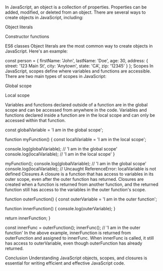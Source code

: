 In JavaScript, an object is a collection of properties. Properties can be added, modified, or deleted from an object. There are several ways to create objects in JavaScript, including:

Object literals

Constructor functions

ES6 classes Object literals are the most common way to create objects in JavaScript. Here's an example:

const person = {
  firstName: 'John',
  lastName: 'Doe',
  age: 30,
  address: {
    street: '123 Main St',
    city: 'Anytown',
    state: 'CA',
    zip: '12345'
  }
};
Scopes
In JavaScript, scopes define where variables and functions are accessible. There are two main types of scopes in JavaScript:

Global scope

Local scope

Variables and functions declared outside of a function are in the global scope and can be accessed from anywhere in the code. Variables and functions declared inside a function are in the local scope and can only be accessed within that function.

const globalVariable = 'I am in the global scope';

function myFunction() {
  const localVariable = 'I am in the local scope';

  console.log(globalVariable); // 'I am in the global scope'
  console.log(localVariable); // 'I am in the local scope'
}

myFunction();
console.log(globalVariable); // 'I am in the global scope'
console.log(localVariable); // Uncaught ReferenceError: localVariable is not defined
Closures
A closure is a function that has access to variables in its outer scope, even after the outer function has returned. Closures are created when a function is returned from another function, and the returned function still has access to the variables in the outer function's scope.

function outerFunction() {
  const outerVariable = 'I am in the outer function';

  function innerFunction() {
    console.log(outerVariable);
  }

  return innerFunction;
}

const innerFunc = outerFunction();
innerFunc(); // 'I am in the outer function'
In the above example, innerFunction is returned from outerFunction and assigned to innerFunc. When innerFunc is called, it still has access to outerVariable, even though outerFunction has already returned.

Conclusion
Understanding JavaScript objects, scopes, and closures is essential for writing efficient and effective JavaScript code.
